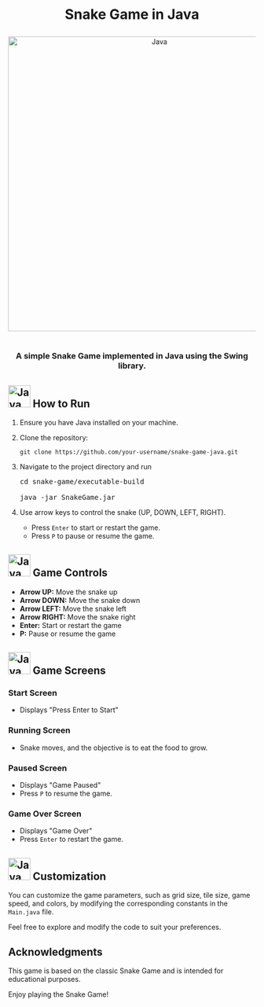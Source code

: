 
<h1 align="center" >
   
  **Snake Game in Java**
</h1 >

<div align="center" >
   <a href="https://www.npmjs.com/" title="Java"><img src="https://octodex.github.com/images/manufacturetocat.png" alt="Java" width="600px" height="600px"></a> 
</div>

<br>
<h3 align="center" >
   A simple Snake Game implemented in Java using the Swing library.
</h3>

<h2 >
   <img src="https://github.com/get-icon/geticon/raw/master/icons/java.svg" alt="Java" width="45px" height="45px" /> How to Run 
</h2>

1. Ensure you have Java installed on your machine.

2. Clone the repository:

   ```
   git clone https://github.com/your-username/snake-game-java.git
   ```
<ol start="3">
   
   <li>
      <p>Navigate to the project directory and run</p>
      <pre>cd snake-game/executable-build
      <br>java -jar SnakeGame.jar</pre>
   </li>
   
   <li>
      <p>Use arrow keys to control the snake (UP, DOWN, LEFT, RIGHT).</p>
      <ul>
         <li>Press <code>Enter</code> to start or restart the game.</li>
         <li>Press <code>P</code> to pause or resume the game.</li>
      </ul>
   </li>
   
</ol>

<h2>
   <img src="https://github.com/get-icon/geticon/raw/master/icons/java.svg" alt="Java" width="45px" height="45px" /> Game Controls
</h2>

<ul>
   <li><strong>Arrow UP:</strong> Move the snake up</li>
   <li><strong>Arrow DOWN:</strong> Move the snake down</li>
   <li><strong>Arrow LEFT:</strong> Move the snake left</li>
   <li><strong>Arrow RIGHT:</strong> Move the snake right</li>
   <li><strong>Enter:</strong> Start or restart the game</li>
   <li><strong>P:</strong> Pause or resume the game</li>
</ul>

<h2>
   <img src="https://github.com/get-icon/geticon/raw/master/icons/java.svg" alt="Java" width="45px" height="45px" /> Game Screens
</h2>

<h3>Start Screen</h3>
<ul>
   <li>Displays "Press Enter to Start"</li>
</ul>

<h3>Running Screen</h3>
<ul>
   <li>Snake moves, and the objective is to eat the food to grow.</li>
</ul>

<h3>Paused Screen</h3>
<ul>
   <li>Displays "Game Paused"</li>
   <li>Press <code>P</code> to resume the game.</li>
</ul>

<h3>Game Over Screen</h3>
<ul>
   <li>Displays "Game Over"</li>
   <li>Press <code>Enter</code> to restart the game.</li>
</ul>


<h2>
   <img src="https://github.com/get-icon/geticon/raw/master/icons/java.svg" alt="Java" width="45px" height="45px" /> Customization
</h2>
<p>You can customize the game parameters, such as grid size, tile size, game speed, and colors, by modifying the corresponding constants in the <code>Main.java</code> file.</p>
<p>Feel free to explore and modify the code to suit your preferences.</p>
<h2>Acknowledgments</h2>
<p>This game is based on the classic Snake Game and is intended for educational purposes.</p>
<p>Enjoy playing the Snake Game!</p>

